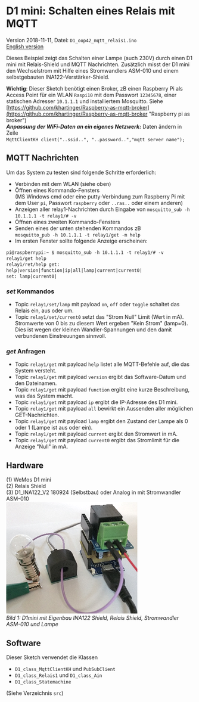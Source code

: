 # D1 mini: Schalten eines Relais mit MQTT
Version 2018-11-11, Datei: `D1_oop42_mqtt_relais1.ino`   
[English version](./README.md "English version")   

Dieses Beispiel zeigt das Schalten einer Lampe (auch 230V) durch einen D1 mini mit Relais-Shield und MQTT Nachrichten.
Zus&auml;tzlich misst der D1 mini den Wechselstrom mit Hilfe eines Stromwandlers ASM-010 und einem selbstgebauten INA122-Verst&auml;rker-Shield.   

__Wichtig__: Dieser Sketch ben&ouml;tigt einen Broker, zB einen Raspberry Pi als Access Point f&uuml;r ein WLAN `Raspi10` mit dem Passwort `12345678`, einer statischen Adresser `10.1.1.1` und installiertem Mosquitto. Siehe [https://github.com/khartinger/Raspberry-as-mqtt-broker](https://github.com/khartinger/Raspberry-as-mqtt-broker "Raspberry pi as broker")   
__*Anpassung der WiFi-Daten an ein eigenes Netzwerk:*__ Daten &auml;ndern in Zeile   
`MqttClientKH client("..ssid..", "..password..","mqtt server name");`   

## MQTT Nachrichten   
Um das System zu testen sind folgende Schritte erforderlich:   
* Verbinden mit dem WLAN (siehe oben)   
* &Ouml;ffnen eines Kommando-Fensters   
(MS Windows cmd oder eine putty-Verbindung zum Raspberry Pi mit dem User `pi`, Passwort `raspberry` oder `..ras..` oder einem anderen)   
* Anzeigen aller relay1-Nachrichten durch Eingabe von `mosquitto_sub -h 10.1.1.1 -t relay1/# -v`    
* &Ouml;ffnen eines zweiten Kommando-Fensters   
* Senden eines der unten stehenden Kommandos zB   
`mosquitto_pub -h 10.1.1.1 -t relay1/get -m help`   
* Im ersten Fenster sollte folgende Anzeige erscheinen: 
```
pi@raspberrypi:~ $ mosquitto_sub -h 10.1.1.1 -t relay1/# -v
relay1/get help
relay1/ret/help get: help|version|function|ip|all|lamp|current|current0|
set: lamp|current0|
```


### _set_ Kommandos   
* Topic `relay1/set/lamp` mit payload `on`, `off` oder `toggle` schaltet das Relais ein, aus oder um.   
* Topic `relay1/set/current0` setzt das "Strom Null" Limit (Wert in mA). Stromwerte von 0 bis zu diesem Wert ergeben "Kein Strom" (lamp=0). Dies ist wegen der kleinen Wandler-Spannungen und den damit verbundenen Einstreuungen sinnvoll.   

### _get_ Anfragen   
* Topic `relay1/get` mit payload `help` listet alle MQTT-Befehle auf, die das System versteht.   
* Topic `relay1/get` mit payload `version` ergibt das Software-Datum und den Dateinamen.   
* Topic `relay1/get` mit payload `function` ergibt eine kurze Beschreibung, was das System macht.   
* Topic `relay1/get` mit payload `ip` ergibt die IP-Adresse des D1 mini.   
* Topic `relay1/get` mit payload `all` bewirkt ein Aussenden aller m&ouml;glichen GET-Nachrichten.    
* Topic `relay1/get` mit payload `lamp` ergibt den Zustand der Lampe als 0 oder 1 (Lampe ist aus oder ein).   
* Topic `relay1/get` mit payload `current` ergibt den Stromwert in mA.   
* Topic `relay1/get` mit payload `current0` ergibt das Stromlimit f&uuml;r die Anzeige "Null" in mA.  

## Hardware
(1) WeMos D1 mini   
(2) Relais Shield   
(3) D1_INA122_V2 180924 (Selbstbau) oder Analog in mit Stromwandler ASM-010   
![D1 INA122 relay](./images/D1_ina122_relay.png "D1mini mit selfmade INA122 shield and relay shield")   
_Bild 1: D1mini mit Eigenbau INA122 Shield, Relais Shield, Stromwandler ASM-010 und Lampe_

## Software
Dieser Sketch verwendet die Klassen      
* `D1_class_MqttClientKH` und `PubSubClient`    
* `D1_class_Relais1` und `D1_class_Ain`    
* `D1_class_Statemachine`   

(Siehe Verzeichnis `src`)   

